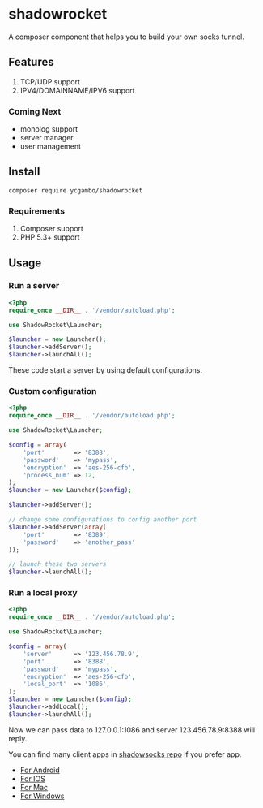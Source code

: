 # shadowrocket

A composer component that helps you to build your own socks tunnel.

## Features
1. TCP/UDP support
2. IPV4/DOMAINNAME/IPV6 support

### Coming Next
- monolog support
- server manager
- user management


## Install

    composer require ycgambo/shadowrocket

### Requirements
1. Composer support
2. PHP 5.3+ support

## Usage

### Run a server

```php
<?php
require_once __DIR__ . '/vendor/autoload.php';

use ShadowRocket\Launcher;

$launcher = new Launcher();
$launcher->addServer();
$launcher->launchAll();

```

These code start a server by using default configurations.

### Custom configuration

```php
<?php
require_once __DIR__ . '/vendor/autoload.php';

use ShadowRocket\Launcher;

$config = array(
    'port'        => '8388',
    'password'    => 'mypass',
    'encryption'  => 'aes-256-cfb',
    'process_num' => 12,
);
$launcher = new Launcher($config);

$launcher->addServer();

// change some configurations to config another port
$launcher->addServer(array(
    'port'        => '8389',
    'password'    => 'another_pass'
));

// launch these two servers
$launcher->launchAll();

```

### Run a local proxy

```php
<?php
require_once __DIR__ . '/vendor/autoload.php';

use ShadowRocket\Launcher;

$config = array(
    'server'      => '123.456.78.9',
    'port'        => '8388',
    'password'    => 'mypass',
    'encryption'  => 'aes-256-cfb',
    'local_port'  => '1086',
);
$launcher = new Launcher($config);
$launcher->addLocal();
$launcher->launchAll();

```

Now we can pass data to 127.0.0.1:1086 and server 123.456.78.9:8388 will reply.

You can find many client apps in [shadowsocks repo](https://github.com/shadowsocks) if you prefer app.

- [For Android](https://github.com/shadowsocks/shadowsocks-android/releases)
- [For IOS](https://github.com/shadowsocks/shadowsocks-iOS/releases)
- [For Mac](https://github.com/shadowsocks/ShadowsocksX-NG/releases) 
- [For Windows](https://github.com/shadowsocks/shadowsocks-windows/releases)

